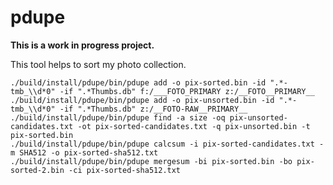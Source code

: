 # pdupe

**This is a work in progress project.**

This tool helps to sort my photo collection.

    ./build/install/pdupe/bin/pdupe add -o pix-sorted.bin -id ".*-tmb_\\d*0" -if ".*Thumbs.db" f:/___FOTO_PRIMARY z:/__FOTO__PRIMARY__
    ./build/install/pdupe/bin/pdupe add -o pix-unsorted.bin -id ".*-tmb_\\d*0" -if ".*Thumbs.db" z:/__FOTO-RAW__PRIMARY__
    ./build/install/pdupe/bin/pdupe find -a size -oq pix-unsorted-candidates.txt -ot pix-sorted-candidates.txt -q pix-unsorted.bin -t pix-sorted.bin
    ./build/install/pdupe/bin/pdupe calcsum -i pix-sorted-candidates.txt -m SHA512 -o pix-sorted-sha512.txt
    ./build/install/pdupe/bin/pdupe mergesum -bi pix-sorted.bin -bo pix-sorted-2.bin -ci pix-sorted-sha512.txt


